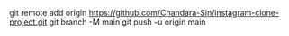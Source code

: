 git remote add origin https://github.com/Chandara-Sin/instagram-clone-project.git
git branch -M main
git push -u origin main
